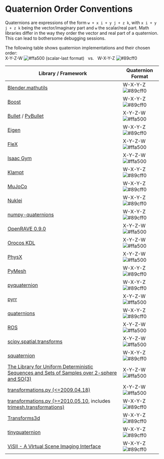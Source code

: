 # Quaternion Order Conventions
Quaternions are expressions of the form `w + x i + y j + z k`, with `x i + y j + z k` being the vector/imaginary part and `w` the scalar/real part. Math libraries differ in the way they order the vector and real part of a quaternion. This can lead to bothersome debugging sessions. 

The following table shows quaternion implementations and their chosen order:<br>
X-Y-Z-W ![#ffa500](http://placehold.it/15/ffa500/000000?text=+) (scalar-last format) &nbsp; vs. &nbsp; W-X-Y-Z ![#89cff0](http://placehold.it/15/89cff0/000000?text=+)

| Library / Framework |  Quaternion Format |
| --- | --- |
| [Blender.mathutils](https://docs.blender.org/api/blender_python_api_current/mathutils.html?highlight=vector#mathutils.Quaternion) | W-X-Y-Z ![#89cff0](http://placehold.it/15/89cff0/000000?text=+)|
| [Boost](https://www.boost.org/doc/libs/1_71_0/libs/math/example/HSO3.hpp) | W-X-Y-Z ![#89cff0](http://placehold.it/15/89cff0/000000?text=+)|
| [Bullet](https://pybullet.org/Bullet/BulletFull/classbtQuaternion.html) / [PyBullet](http://goo.gl/QwJnFX) | X-Y-Z-W ![#ffa500](http://placehold.it/15/ffa500/000000?text=+)|
| [Eigen](https://eigen.tuxfamily.org/dox/classEigen_1_1Quaternion.html)| W-X-Y-Z ![#89cff0](http://placehold.it/15/89cff0/000000?text=+)|
| [FleX](https://developer.nvidia.com/flex) | X-Y-Z-W ![#ffa500](http://placehold.it/15/ffa500/000000?text=+)|
| [Isaac Gym](https://developer.nvidia.com/isaac-gym) | X-Y-Z-W ![#ffa500](http://placehold.it/15/ffa500/000000?text=+)|
| [Klampt](http://motion.cs.illinois.edu/software/klampt/latest/pyklampt_docs/_modules/klampt/math/so3.html#quaternion) | W-X-Y-Z ![#89cff0](http://placehold.it/15/89cff0/000000?text=+)|
| [MuJoCo](http://mujoco.org/book/modeling.html#COrientation) | W-X-Y-Z ![#89cff0](http://placehold.it/15/89cff0/000000?text=+)|
| [Nuklei](http://nuklei.sourceforge.net/doxygen/) | W-X-Y-Z ![#89cff0](http://placehold.it/15/89cff0/000000?text=+)|
| [numpy-quaternions](https://github.com/moble/quaternion) | W-X-Y-Z ![#89cff0](http://placehold.it/15/89cff0/000000?text=+)|
| [OpenRAVE 0.9.0](http://openrave.org/docs/latest_stable/coreapihtml/geometry_8h_source.html) | X-Y-Z-W ![#ffa500](http://placehold.it/15/ffa500/000000?text=+)|
| [Orocos KDL](http://docs.ros.org/jade/api/orocos_kdl/html/classKDL_1_1Rotation.html) | X-Y-Z-W ![#ffa500](http://placehold.it/15/ffa500/000000?text=+)|
| [PhysX](https://docs.nvidia.com/gameworks/content/gameworkslibrary/physx/apireference/files/classPxQuat.html) | X-Y-Z-W ![#ffa500](http://placehold.it/15/ffa500/000000?text=+)|
| [PyMesh](https://pymesh.readthedocs.io/en/latest/api_misc.html#quaternion) | W-X-Y-Z ![#89cff0](http://placehold.it/15/89cff0/000000?text=+)|
| [pyquaternion](https://github.com/KieranWynn/pyquaternion) | W-X-Y-Z ![#89cff0](http://placehold.it/15/89cff0/000000?text=+)|
| [pyrr](https://pyrr.readthedocs.io/en/latest/_modules/pyrr/quaternion.html) | X-Y-Z-W ![#ffa500](http://placehold.it/15/ffa500/000000?text=+)|
| [quaternions](https://github.com/mjsobrep/quaternions/blob/master/quaternions/quaternion.py) | W-X-Y-Z ![#89cff0](http://placehold.it/15/89cff0/000000?text=+)|
| [ROS](https://docs.ros.org/api/geometry_msgs/html/msg/Quaternion.html) | X-Y-Z-W ![#ffa500](http://placehold.it/15/ffa500/000000?text=+)|
| [scipy.spatial.transforms](https://docs.scipy.org/doc/scipy/reference/spatial.transform.html#) | X-Y-Z-W ![#ffa500](http://placehold.it/15/ffa500/000000?text=+)|
| [squaternion](https://github.com/MomsFriendlyRobotCompany/squaternion/blob/master/squaternion/squaternion.py) | W-X-Y-Z ![#89cff0](http://placehold.it/15/89cff0/000000?text=+)|
| [The Library for Uniform Deterministic Sequences and Sets of Samples over 2-sphere and SO(3)](http://lavalle.pl/software/so3/so3.html)| X-Y-Z-W ![#ffa500](http://placehold.it/15/ffa500/000000?text=+)|
| [transformations.py (<=2009.04.18)](http://docs.ros.org/jade/api/tf/html/python/transformations.html) | X-Y-Z-W ![#ffa500](http://placehold.it/15/ffa500/000000?text=+)|
| [transformations.py (>=2010.05.10](https://www.lfd.uci.edu/~gohlke/code/transformations.py.html), includes [trimesh.transformations)](https://github.com/mikedh/trimesh/blob/master/trimesh/transformations.py) | W-X-Y-Z ![#89cff0](http://placehold.it/15/89cff0/000000?text=+)|
| [Transforms3d](https://matthew-brett.github.io/transforms3d/reference/transforms3d.quaternions.html)| W-X-Y-Z ![#89cff0](http://placehold.it/15/89cff0/000000?text=+)|
| [tinyquaternion](https://github.com/rezaahmadzadeh/tinyquaternion/blob/master/tinyquaternion/tinyQuaternion.py)| W-X-Y-Z ![#89cff0](http://placehold.it/15/89cff0/000000?text=+)|
| [ViSII - A VIrtual Scene Imaging Interface](https://owl-project.github.io/ViSII/all.html#visii.quat)| W-X-Y-Z ![#89cff0](http://placehold.it/15/89cff0/000000?text=+)|
